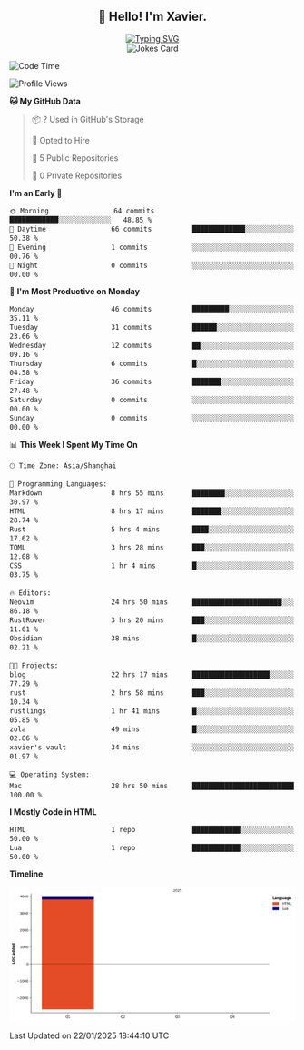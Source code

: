 <h2 align="center">👋 Hello! I'm Xavier.</h2>

<!-- typing svg starts -->
<div align="center">
 <a href="https://git.io/typing-svg"><img src="https://readme-typing-svg.demolab.com?font=Fira+Code&size=16&pause=1000&color=FFFFFFF0&width=435&lines=Fear+is+temporary.+Regret+is+forever." alt="Typing SVG" /></a>
</div>
<!-- typing svg ends -->

<!-- jokes card -->
<div align="center">
 <img src="https://readme-jokes.vercel.app/api?hideBorder" alt="Jokes Card" />
</div>

<!--START_SECTION:waka-->
![Code Time](http://img.shields.io/badge/Code%20Time-214%20hrs%2025%20mins-blue)

![Profile Views](http://img.shields.io/badge/Profile%20Views-107-blue)

**🐱 My GitHub Data** 

> 📦 ? Used in GitHub's Storage 
 > 
> 💼 Opted to Hire
 > 
> 📜 5 Public Repositories 
 > 
> 🔑 0 Private Repositories 
 > 
**I'm an Early 🐤** 

```text
🌞 Morning                64 commits          ████████████░░░░░░░░░░░░░   48.85 % 
🌆 Daytime                66 commits          █████████████░░░░░░░░░░░░   50.38 % 
🌃 Evening                1 commits           ░░░░░░░░░░░░░░░░░░░░░░░░░   00.76 % 
🌙 Night                  0 commits           ░░░░░░░░░░░░░░░░░░░░░░░░░   00.00 % 
```
📅 **I'm Most Productive on Monday** 

```text
Monday                   46 commits          █████████░░░░░░░░░░░░░░░░   35.11 % 
Tuesday                  31 commits          ██████░░░░░░░░░░░░░░░░░░░   23.66 % 
Wednesday                12 commits          ██░░░░░░░░░░░░░░░░░░░░░░░   09.16 % 
Thursday                 6 commits           █░░░░░░░░░░░░░░░░░░░░░░░░   04.58 % 
Friday                   36 commits          ███████░░░░░░░░░░░░░░░░░░   27.48 % 
Saturday                 0 commits           ░░░░░░░░░░░░░░░░░░░░░░░░░   00.00 % 
Sunday                   0 commits           ░░░░░░░░░░░░░░░░░░░░░░░░░   00.00 % 
```


📊 **This Week I Spent My Time On** 

```text
🕑︎ Time Zone: Asia/Shanghai

💬 Programming Languages: 
Markdown                 8 hrs 55 mins       ████████░░░░░░░░░░░░░░░░░   30.97 % 
HTML                     8 hrs 17 mins       ███████░░░░░░░░░░░░░░░░░░   28.74 % 
Rust                     5 hrs 4 mins        ████░░░░░░░░░░░░░░░░░░░░░   17.62 % 
TOML                     3 hrs 28 mins       ███░░░░░░░░░░░░░░░░░░░░░░   12.08 % 
CSS                      1 hr 4 mins         █░░░░░░░░░░░░░░░░░░░░░░░░   03.75 % 

🔥 Editors: 
Neovim                   24 hrs 50 mins      ██████████████████████░░░   86.18 % 
RustRover                3 hrs 20 mins       ███░░░░░░░░░░░░░░░░░░░░░░   11.61 % 
Obsidian                 38 mins             █░░░░░░░░░░░░░░░░░░░░░░░░   02.21 % 

🐱‍💻 Projects: 
blog                     22 hrs 17 mins      ███████████████████░░░░░░   77.29 % 
rust                     2 hrs 58 mins       ███░░░░░░░░░░░░░░░░░░░░░░   10.34 % 
rustlings                1 hr 41 mins        █░░░░░░░░░░░░░░░░░░░░░░░░   05.85 % 
zola                     49 mins             █░░░░░░░░░░░░░░░░░░░░░░░░   02.86 % 
xavier's vault           34 mins             ░░░░░░░░░░░░░░░░░░░░░░░░░   01.97 % 

💻 Operating System: 
Mac                      28 hrs 50 mins      █████████████████████████   100.00 % 
```

**I Mostly Code in HTML** 

```text
HTML                     1 repo              ████████████░░░░░░░░░░░░░   50.00 % 
Lua                      1 repo              ████████████░░░░░░░░░░░░░   50.00 % 
```



**Timeline**

![Lines of Code chart](https://raw.githubusercontent.com/xavier2code/xavier2code/main/assets/bar_graph.png)


 Last Updated on 22/01/2025 18:44:10 UTC
<!--END_SECTION:waka-->

